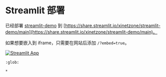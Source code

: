 # Streamlit 部署

已经部署 [streamlit-demo](https://github.com/xinetzone/streamlit-demo) 到 [https://share.streamlit.io/xinetzone/streamlit-demo/main](https://share.streamlit.io/xinetzone/streamlit-demo/main)。

如果想要嵌入到 iframe，只需要在网站后添加 `/?embed=true`。

[![Streamlit App](https://static.streamlit.io/badges/streamlit_badge_black_white.svg)](https://share.streamlit.io/xinetzone/streamlit-demo/main)


```{toctree}
:glob:

*
```